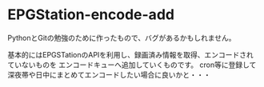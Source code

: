 # EPGStation-encode-add
PythonとGitの勉強のために作ったもので、バグがあるかもしれません。

基本的にはEPGSTationのAPIを利用し、録画済み情報を取得、エンコードされていないものを
エンコードキューへ追加していくものです。
cron等に登録して深夜帯や日中にまとめてエンコードしたい場合に良いかと・・・
